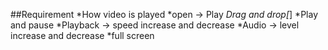 
##Requirement
*How video is played
    *open -> Play
    *Drag and drop[*]
*Play and pause
*Playback -> speed increase and decrease
*Audio -> level increase and decrease
*full screen
